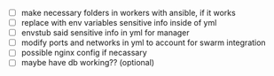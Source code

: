 - [ ] make necessary folders in workers with ansible, if it works
- [ ] replace with env variables sensitive info inside of yml
- [ ] envstub said sensitive info in yml for manager
- [ ] modify ports and networks in yml to account for swarm integration
- [ ] possible nginx config if necassary
- [ ] maybe have db working?? (optional)